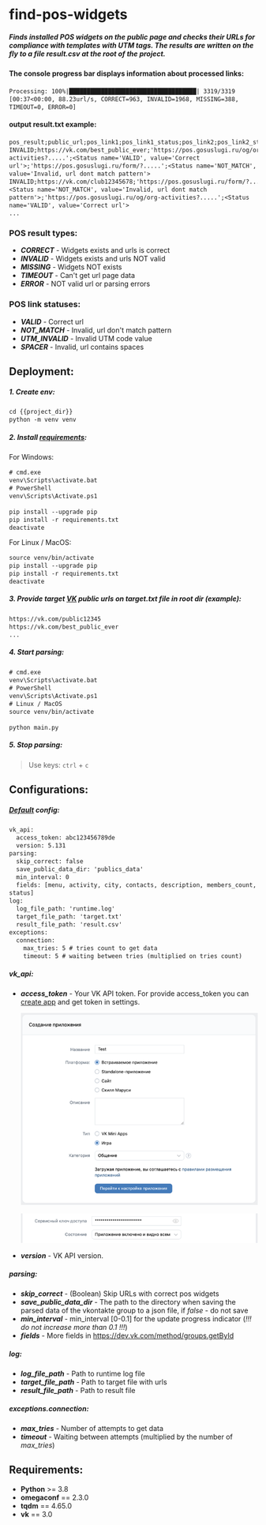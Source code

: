 # find-pos-widgets

##### Finds installed POS widgets on the public page and checks their URLs for compliance with templates with UTM tags. The results are written on the fly to a file result.csv at the root of the project.

#### The console progress bar displays information about processed links:

```
Processing: 100%|████████████████████████████████████| 3319/3319 [00:37<00:00, 88.23url/s, CORRECT=963, INVALID=1968, MISSING=388, TIMEOUT=0, ERROR=0]
```

#### output result.txt example:

```
pos_result;public_url;pos_link1;pos_link1_status;pos_link2;pos_link2_status
INVALID;https://vk.com/best_public_ever;'https://pos.gosuslugi.ru/og/org-activities?.....';<Status name='VALID', value='Correct url'>;'https://pos.gosuslugi.ru/form/?.....';<Status name='NOT_MATCH', value='Invalid, url dont match pattern'>
INVALID;https://vk.com/club12345678;'https://pos.gosuslugi.ru/form/?.....';<Status name='NOT_MATCH', value='Invalid, url dont match pattern'>;'https://pos.gosuslugi.ru/og/org-activities?.....';<Status name='VALID', value='Correct url'>
...
```

### POS result types:

- _**CORRECT**_ - Widgets exists and urls is correct
- _**INVALID**_ - Widgets exists and urls NOT valid
- _**MISSING**_ - Widgets NOT exists
- _**TIMEOUT**_ - Can't get url page data
- _**ERROR**_ - NOT valid url or parsing errors

### POS link statuses:

- _**VALID**_ - Correct url
- _**NOT_MATCH**_ - Invalid, url don't match pattern
- _**UTM_INVALID**_ - Invalid UTM code value
- _**SPACER**_ - Invalid, url contains spaces

## Deployment:

##### 1. Create _**env**_:
```
cd {{project_dir}}
python -m venv venv
```

##### 2. Install [requirements](requirements.txt):
For Windows:
```
# cmd.exe
venv\Scripts\activate.bat
# PowerShell
venv\Scripts\Activate.ps1

pip install --upgrade pip
pip install -r requirements.txt
deactivate
```
For Linux / MacOS:
```
source venv/bin/activate
pip install --upgrade pip
pip install -r requirements.txt
deactivate
```

##### 3. Provide target [VK](https://vk.com) public urls on _**target.txt**_ file in root dir (example):
```
https://vk.com/public12345
https://vk.com/best_public_ever
...
```

##### 4. Start parsing:
```
# cmd.exe
venv\Scripts\activate.bat
# PowerShell
venv\Scripts\Activate.ps1
# Linux / MacOS
source venv/bin/activate

python main.py
```

##### 5. Stop parsing:
> Use keys: `ctrl` + `c`

## Configurations:
##### [Default](config.yaml) config:
```
vk_api:
  access_token: abc123456789de
  version: 5.131
parsing:
  skip_correct: false
  save_public_data_dir: 'publics_data'
  min_interval: 0
  fields: [menu, activity, city, contacts, description, members_count, status]
log:
  log_file_path: 'runtime.log'
  target_file_path: 'target.txt'
  result_file_path: 'result.csv'
exceptions:
  connection:
    max_tries: 5 # tries count to get data
    timeout: 5 # waiting between tries (multiplied on tries count)
```
##### vk_api:
- _**access_token**_ - Your VK API token. For provide access_token you can [create app](https://vk.com/editapp?act=create) and get token in settings.

    ![img.png](info/img.png)

    ![img1.png](info/img1.png)

- _**version**_ - VK API version.

##### parsing:
- _**skip_correct**_ - (Boolean) Skip URLs with correct pos widgets
- _**save_public_data_dir**_ - The path to the directory when saving the parsed data of the vkontakte group to a json file, if _false_ - do not save
- _**min_interval**_ - min_interval [0-0.1] for the update progress indicator (_!!! do not increase more than 0.1 !!!_)
- _**fields**_ - More fields in https://dev.vk.com/method/groups.getById

##### log:
- _**log_file_path**_ - Path to runtime log file
- _**target_file_path**_ - Path to target file with urls
- _**result_file_path**_ - Path to result file

##### exceptions.connection:
- _**max_tries**_ - Number of attempts to get data
- _**timeout**_ - Waiting between attempts (multiplied by the number of _max_tries_)

## Requirements:

- **Python** >= 3.8
- **omegaconf** == 2.3.0
- **tqdm** == 4.65.0
- **vk** == 3.0
